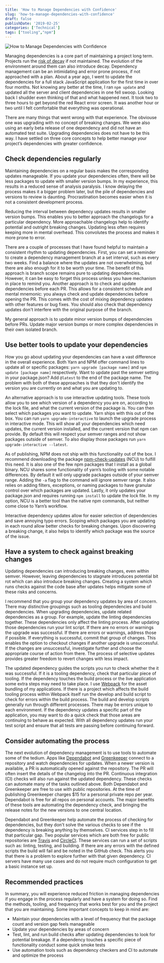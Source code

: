 ```yaml
---
title: 'How to Manage Dependencies with Confidence'
slug: 'how-to-manage-dependencies-with-confidence'
draft: false
publishDate: '2019-02-25'
categories: ['Technical']
tags: ["tooling","npm"]
---
```

![How to Manage Dependencies with Confidence](images/2019-02-balanced-rocks.jpg#center)

Managing dependencies is a core part of maintaining a project long term. Projects run the [risk of decay](https://en.wikipedia.org/wiki/Software_rot) if not maintained. The evolution of the environment around them can also introduce decay. Dependency management can be an intimidating and error prone process, if not approached with a plan. About a year ago, I went to update the dependencies for a full stack JavaScript application for the first time in over four months. Not knowing any better at the time, I ran `npm update` and updated all the server and client dependencies in one fell swoop. Looking back I shudder even thinking of that and what happened next. It took two to three hours to get beyond the red React error screen. It was another hour or two until I felt comfortable that everything was operational.

There are many things that went wrong with that experience. The obviouse one was upgrading with no concept of breaking changes. We were also using an early beta release of one dependency and did not have an automated test suite. Upgrading dependencies does not have to be this way. I have settled on three core concepts to help better manage your project’s dependencies with greater confidence.

## Check dependencies regularly

Maintaining dependencies on a regular basis makes the corresponding updates manageable. If you update your dependencies often, there will be less packages to update with smaller version bumps. In my experience, this results in a reduced sense of analysis paralysis. I know delaying the process makes it a bigger problem later, but the pile of dependencies and versions to review is daunting. Procrastination becomes easier when it is not a consistent development process.

Reducing the interval between dependency updates results in smaller version bumps. This enables you to better approach the changelogs for a particular dependency. More approachable changelogs help to identify potential and outright breaking changes. Updating less often requires keeping more in mental overhead. This convolutes the process and makes it more prone to error.

There are a couple of processes that I have found helpful to maintain a consistent rhythm to updating dependencies. First, you can set a reminder to create a dependency management branch at a set interval, such as every two weeks. Find a balance where the updates are not overwhelming, but there are also enough for it to be worth your time. The benefit of this approach is branch scope remains pure to updating dependencies. However, it can be easy to forget this process unless you have mechanism in place to remind you. Another approach is to check and update dependencies before each PR. This allows for a consistent schedule and mental mnemonic: you always check and update dependencies before opening the PR. This comes with the cost of mixing dependency updates with other features or bug fixes. You should also check that dependency updates don't interfere with the original purpose of the branch.

My general approach is to update minor version bumps of dependencies before PRs. Update major version bumps or more complex dependencies in their own isolated branch.

## Use better tools to update your dependencies

How you go about updating your dependencies can have a vast difference in the overall experience. Both Yarn and NPM offer command lines to update all or specific packages: `yarn upgrade [package name]` and `npm update [package name]` respectively. Want to update past the semver setting in your package.json? Add `@latest` to the end of the package name. The problem with both of these approaches is that they don't identify the version you are currently on and what you are updating to.

An alternative approach is to use interactive updating tools. These tools allow you to see which version of a dependency you are on, according to the lock file, and what the current version of the package is. You can then select which packages you want to update. Yarn ships with this out of the box. You can run `yarn upgrade-interactive` to launch the upgrade process in interactive mode. This will show all your dependencies which need updates, the current version installed, and the current version that npm can provide. By default this will respect your semver ranges and not show packages outside of semver. To also display those packages run `yarn upgrade-interactive --latest`.

As of publishing, NPM does not ship with this functionality out of the box. I recommend downloading the package [npm-check-updates](https://github.com/tjunnone/npm-check-updates) (NCU) to fulfill this need. It is also one of the few npm packages that I install as a global binary. NCU shares some functionality of yarn’s tooling with some notable differences. By default it will only upgrade packages outside of your semver range. Adding the `-a` flag to the command will ignore semver range. It also relies on adding filters, exceptions, or naming packages to have granular control over which packages are updated. Lastly, it only updates your package.json and requires running `npm install` to update the lock file. In my option, NCU is a better tool than the native npm commands, but neither come close to Yarn’s workflow.

Interactive dependency updates allow for easier selection of dependencies and save annoying typo errors. Scoping which packages you are updating in each round allow better checks for breaking changes. Upon discovering a breaking change, it also helps to identify which package was the source of the issue.

## Have a system to check against breaking changes

Updating dependencies can introducing breaking changes, even within semver. However, leaving dependencies to stagnate introduces potential bit rot which can also introduce breaking changes. Creating a system which runs checks against the code base after updates helps mitigate some of these risks and concerns.

I recommend that you group your dependency updates by area of concern. There may distinctive groupings such as tooling dependencies and build dependencies. When upgrading dependencies, update related dependencies as a group. For example, update the linting dependencies together. These dependencies only affect the linting process. After updating those dependencies run your lint script. If there are no errors or warnings the upgrade was successful. If there are errors or warnings, address those if possible. If everything is successful, commit that group of changes. This enables the option to checkout changes if another upgrade is unsuccessful. If the changes are unsuccessful, investigate further and choose the appropriate course of action from there. The process of selective updates provides greater freedom to revert changes with less impact.

The updated dependency guides the scripts you run to check whether the it was successful. If it is a tooling dependency, check that particular piece of tooling. If the dependency touches the build process or the live application some extra steps may need to take place. I use [Webpack](https://webpack.js.org/) for the asset bundling of my applications. If there is a project which affects the build tooling process within Webpack itself run the develop and build script to check for errors within the build process. The build and develop scripts generally run through different processes. There may be errors unique to each environment. If the dependency updates a specific part of the application, you may want to do a quick check that those areas are continuing to behave as expected. With all dependency updates run your test script and ensure that all tests are passing before continuing forward.

## Consider automating the process

The next evolution of dependency management is to use tools to automate some of the tedium. Apps like [Dependabot](https://dependabot.com/) and [Greenkeeper](https://greenkeeper.io/) connect to a repository and watch dependencies for updates. When a newer version is available, a PR is automatically opened against the repository. The PR will often insert the details of the changelog into the PR. Continuous integration (CI) checks will also run against the updated dependency. These checks can automate many of the tasks outlined above. Both Dependabot and Greenkeeper are free to use with public repositories. At the time of publishing Greenkeeper charges $15 for a personal private repo per year. Dependabot is free for all repos on personal accounts. The major benefits of these tools are automating the dependency check, and bringing the release notes for the new versions to one central location.

Dependabot and Greenkeeper help automate the process of checking for dependencies, but they don't solve the various checks to see if the dependency is breaking anything by themselves. CI services step in to fill that particular gap. Two popular services which are both free for public repositories are [Travis](https://travis-ci.org/) and [CircleCI](https://circleci.com/). These services can run a set of scripts such as: linting, testing, and building. If there are any errors with the defined scripts the build will fail and be noted in the GitHub check. This alerts you that there is a problem to explore further with that given dependency. CI servers have many use cases and do not require much configuration to get a basic instance set up.

## Recommended practices

In summary, you will experience reduced friction in managing dependencies if you engage in the process regularly and have a system for doing so. Find the methods, tooling, and frequency that works best for you and the project that you are maintaining. Some important concepts to keep in mind are:

- Maintain your dependencies with a level of frequency that the package count and version gap feels manageable
- Update your dependencies by areas of concern
- Test, lint, and run build checks after updating dependencies to look for potential breakage. If a dependency touches a specific piece of functionality conduct some quick smoke tests
- Use automation tools such as dependency checkers and CI to automate and optimize the process
